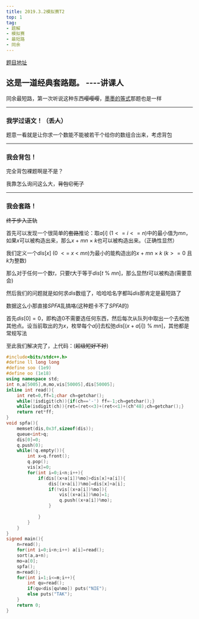 ```yaml
---
title: 2019.3.2模拟赛T2
top: 1
tag: 
- 题解
- 模拟赛
- 最短路
- 同余
---
```

[题目地址](https://www.luogu.org/problemnew/show/U64334)
## 这是一道经典套路题。 ----讲课人
同余最短路，第一次听说这种东西~~嘤嘤嘤~~，[墨墨的等式](https://www.luogu.org/problemnew/show/P2371)那题也是一样

------------

### 我学过语文！（~~丢人~~）
题意一看就是让你求一个数能不能被若干个给你的数组合出来，考虑背包

------------
### 我会背包！
完全背包裸题啊是不是？

我靠怎么询问这么大，~~背包它死了~~

------------
### 我会套路！
~~终于步入正轨~~

首先可以发现一个很简单的~~套路~~推论：取$a[i]$ $(1<=i<=n)$中的最小值为$mn$，如果$x$可以被构造出来，那么$x$ $+$ $mn$ $\times$ $k$也可以被构造出来。（正确性显然）

我们定义一个$dis[x]$ ($0$ $<=$ $x$ $<$ $mn$)为最小的能构造出的$x$ $+$ $mn$ $\times$ $k$ ($k>=0$ 且 $k$为整数)

那么对于任何一个数$t$，只要$t$大于等于$dis[t$ $\%$ $mn]$，那么显然$t$可以被构造$($需要意会$)$

然后我们的问题就是如何求$dis$数组了，哈哈哈名字都叫$dis$那肯定是最短路了

数据这么小那直接$SPFA$乱搞咯$($这种题卡不了$SPFA$的$)$

首先$dis[0]=0$，即构造$0$不需要选任何东西，然后每次从队列中取出一个去松弛其他点。设当前取出的为$x$，枚举每个$a[i]$去松弛$dis[(x+a[i])$ $\%$ $mn]$，其他都是常规写法


至此我们解决完了，上代码：$($~~超级短好不好~~$)$
```cpp
#include<bits/stdc++.h>
#define ll long long
#define soo (1e9)
#define oo (1e18)
using namespace std;
int n,a[5005],m,mo,vis[50005],dis[50005];
inline int read(){
    int ret=0,ff=1;char ch=getchar();
    while(!isdigit(ch)){if(ch=='-') ff=-1;ch=getchar();}
    while(isdigit(ch)){ret=(ret<<3)+(ret<<1)+(ch^48);ch=getchar();}
    return ret*ff;
}
void spfa(){
    memset(dis,0x3f,sizeof(dis));
    queue<int>q;
    dis[0]=0;
    q.push(0);
    while(!q.empty()){
        int x=q.front();
        q.pop();
        vis[x]=0;
        for(int i=0;i<n;i++){
            if(dis[(x+a[i])%mo]>dis[x]+a[i]){
                dis[(x+a[i])%mo]=dis[x]+a[i];
                if(!vis[(x+a[i])%mo]){
                    vis[(x+a[i])%mo]=1;
                    q.push((x+a[i])%mo);
                }
            
            }
        }
    }
}
signed main(){
    n=read();
    for(int i=0;i<n;i++) a[i]=read();
    sort(a,a+n);
    mo=a[0];
    spfa();
    m=read();
    for(int i=1;i<=m;i++){
        int qu=read();
        if(qu<dis[qu%mo]) puts("NIE");
        else puts("TAK");
    }
    return 0;
}
```